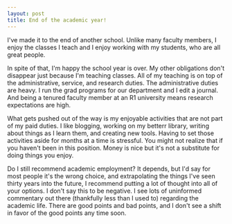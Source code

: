 ```yaml
---
layout: post
title: End of the academic year!
---
```

I've made it to the end of another school. Unlike many faculty members, I enjoy the classes I teach and I enjoy working with my students, who are all great people.

In spite of that, I'm happy the school year is over. My other obligations don't disappear just because I'm teaching classes. All of my teaching is on top of the administrative, service, and research duties. The administrative duties are heavy. I run the grad programs for our department and I edit a journal. And being a tenured faculty member at an R1 university means research expectations are high.

What gets pushed out of the way is my enjoyable activities that are not part of my paid duties. I like blogging, working on my betterr library, writing about things as I learn them, and creating new tools. Having to set those activities aside for months at a time is stressful. You might not realize that if you haven't been in this position. Money is nice but it's not a substitute for doing things you enjoy.

Do I still recommend academic employment? It depends, but I'd say for most people it's the wrong choice, and extrapolating the things I've seen thirty years into the future, I recommend putting a lot of thought into all of your options. I don't say this to be negative. I see lots of uninformed commentary out there (thankfully less than I used to) regarding the academic life. There are good points and bad points, and I don't see a shift in favor of the good points any time soon.